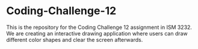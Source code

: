 # Coding-Challenge-12
This is the repository for the Coding Challenge 12 assignment in ISM 3232. We are creating an interactive drawing application where users can draw different color shapes and clear the screen afterwards.
